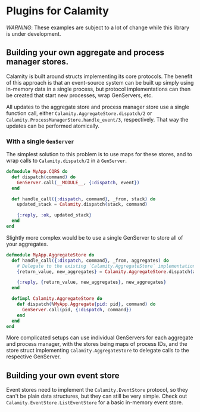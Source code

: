 <!--
SPDX-FileCopyrightText: 2021 Rosa Richter

SPDX-License-Identifier: MIT
-->

# Plugins for Calamity

*WARNING*: These examples are subject to a lot of change while this library is under development.

## Building your own aggregate and process manager stores. 

Calamity is built around structs implementing its core protocols.
The benefit of this approach is that an event-source system can be built up simply using in-memory data in a single process,
but protocol implementations can then be created that start new processes, wrap GenServers, etc.

All updates to the aggregate store and process manager store use a single function call,
either `Calamity.AggregateStore.dispatch/2` or `Calamity.ProcessManagerStore.handle_event/3`, respectively.
That way the updates can be performed atomically.

### With a single `GenServer`

The simplest solution to this problem is to use maps for these stores,
and to wrap calls to `Calamity.dispatch/2` in a `GenServer`.

```elixir
defmodule MyApp.CQRS do
  def dispatch(command) do
    GenServer.call(__MODULE__, {:dispatch, event})
  end

  def handle_call({:dispatch, command}, _from, stack) do
    updated_stack = Calamity.dispatch(stack, command)

    {:reply, :ok, updated_stack}
  end
end
```

Slightly more complex would be to use a single GenServer to store all of your aggregates.

```elixir
defmodule MyApp.AggregateStore do
  def handle_call({:dispatch, command}, _from, aggregates) do
    # Delegate to the existing `Calamity.AggregateStore` implementation on maps
    {return_value, new_aggregates} = Calamity.AggregateStore.dispatch(aggregates, command)

    {:reply, {return_value, new_aggregates}, new_aggregates}
  end

  defimpl Calamity.AggregateStore do
    def dispatch(%MyApp.Aggregate{pid: pid}, command) do
      GenServer.call(pid, {:dispatch, command})
    end
  end
end
```

More complicated setups can use individual GenServers for each aggregate and process manager,
with the stores being maps of process IDs,
and the store struct implementing `Calamity.AggregateStore` to delegate calls to the respective GenServer.

## Building your own event store

Event stores need to implement the `Calamity.EventStore` protocol, so they can't be plain data structures,
but they can still be very simple.
Check out `Calamity.EventStore.ListEventStore` for a basic in-memory event store.
